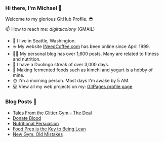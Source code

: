 ### Hi there, I'm Michael 👋

Welcome to my glorious GitHub Profile. 😎

📫 How to reach me: _digitalcolony_ (GMAIL)

- 🌳 I live in Seattle, Washington.
- ☕ My website [INeedCoffee.com](https://ineedcoffee.com) has been online since April 1999.
- 💪🏼 My personal blog has over 1,600 posts. Many are related to fitness and nutrition.
- 🍎 I have a Duolingo streak of over 3,000 days.
- 🥕 Making fermented foods such as kimchi and yogurt is a hobby of mine.
- 🌞 I'm a morning person. Most days I'm awake by 5 AM.
- 💻 View all my web projects on my: [GitPages profile page](https://digitalcolony.github.io/)

### Blog Posts 📝

<!-- BLOG-POST-LIST:START -->
- [Tales From the Glitter Gym – The Deal](https://criticalmas.org/2024/08/tales-from-the-glitter-gym-the-deal/)
- [Donate Blood](https://criticalmas.org/2024/07/donate-blood/)
- [Nutritional Persuasion](https://criticalmas.org/2024/06/nutritional-persuasion/)
- [Food Prep is the Key to Being Lean](https://criticalmas.org/2024/06/food-prep-is-the-key-to-being-lean/)
- [New Gym, Old Mistakes](https://criticalmas.org/2024/06/new-gym-old-mistakes/)
<!-- BLOG-POST-LIST:END -->
